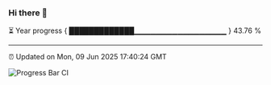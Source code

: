 ### Hi there 👋

⏳ Year progress { █████████████▁▁▁▁▁▁▁▁▁▁▁▁▁▁▁▁▁ } 43.76 %

---

⏰ Updated on Mon, 09 Jun 2025 17:40:24 GMT

![Progress Bar CI](https://github.com/IshwaranRudhara/GIT-ACTION/workflows/Progress%20Bar%20CI/badge.svg)
